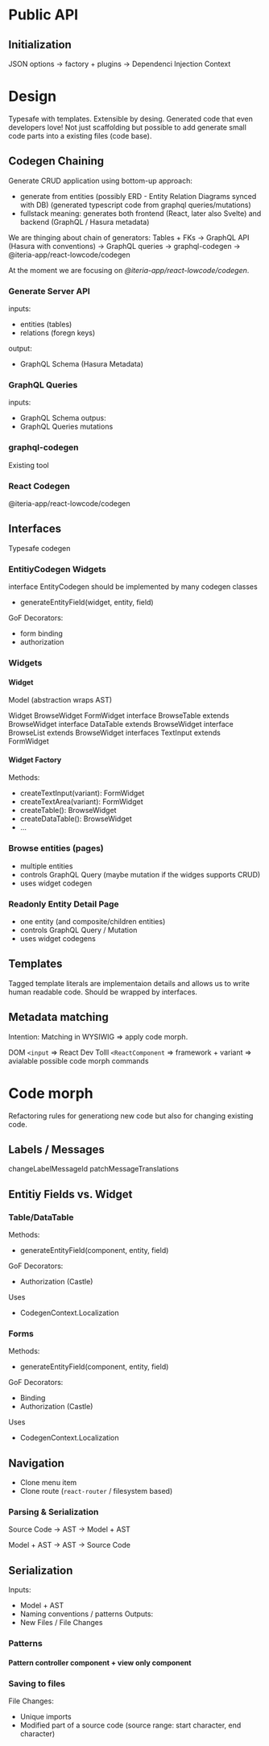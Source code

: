 # Public API
## Initialization
JSON options -> factory + plugins -> Dependenci Injection Context
# Design
Typesafe with templates.
Extensible by desing.
Generated code that even developers love!
Not just scaffolding but possible to add generate small code parts into a existing files (code base).

## Codegen Chaining

Generate CRUD application using bottom-up approach:
* generate from entities (possibly ERD - Entity Relation Diagrams synced with DB)
(generated typescript code from graphql queries/mutations)
* fullstack meaning: generates both frontend (React, later also Svelte) and backend (GraphQL / Hasura metadata)


We are thinging about chain of generators: 
Tables + FKs -> GraphQL API (Hasura with conventions) -> GraphQL queries -> graphql-codegen -> @iteria-app/react-lowcode/codegen

At the moment we are focusing on *@iteria-app/react-lowcode/codegen*.
### Generate Server API
inputs: 
* entities (tables)
* relations (foregn keys)

output:
* GraphQL Schema (Hasura Metadata)

### GraphQL Queries
inputs:
* GraphQL Schema
outpus:
* GraphQL Queries mutations
### graphql-codegen
Existing tool

### React Codegen
@iteria-app/react-lowcode/codegen

## Interfaces
Typesafe codegen


### EntitiyCodegen Widgets
interface EntityCodegen should be implemented by many codegen classes
* generateEntityField(widget, entity, field)

GoF Decorators:
* form binding
* authorization

### Widgets

#### Widget
Model (abstraction wraps AST)

Widget
BrowseWidget
FormWidget
interface BrowseTable extends BrowseWidget
interface DataTable extends BrowseWidget
interface BrowseList extends BrowseWidget
interfaces TextInput extends FormWidget
#### Widget Factory
Methods:
* createTextInput(variant): FormWidget
* createTextArea(variant): FormWidget
* createTable(): BrowseWidget
* createDataTable(): BrowseWidget
* ...
### Browse entities (pages)
* multiple entities
* controls GraphQL Query (maybe mutation if the widges supports CRUD)
* uses widget codegen

### Readonly Entity Detail Page
* one entity (and composite/children entities)
* controls GraphQL Query / Mutation
* uses widget codegens

## Templates
Tagged template literals are implementaion details and allows us to write human readable code.
Should be wrapped by interfaces.

## Metadata matching
Intention: Matching in WYSIWIG => apply code morph.

DOM `<input` => React Dev Tolll `<ReactComponent` => framework + variant => avialable possible code morph commands

# Code morph 
Refactoring rules for generationg new code but also for changing existing code.

## Labels / Messages

changeLabelMessageId
patchMessageTranslations


## Entitiy Fields vs. Widget

### Table/DataTable
Methods:
* generateEntityField(component, entity, field)

GoF Decorators:
* Authorization (Castle)

Uses
* CodegenContext.Localization

### Forms

Methods:
* generateEntityField(component, entity, field)

GoF Decorators:
* Binding
* Authorization (Castle)

Uses
* CodegenContext.Localization


## Navigation
* Clone menu item
* Clone route (`react-router` / filesystem based)

### Parsing & Serialization

Source Code -> AST -> Model + AST

Model + AST -> AST -> Source Code

## Serialization 
Inputs:
* Model + AST
* Naming conventions / patterns
Outputs:
* New Files / File Changes

### Patterns
#### Pattern controller component + view only component

### Saving to files
File Changes:
* Unique imports
* Modified part of a source code (source range: start character, end character)
